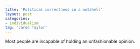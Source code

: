 ```yaml
---
title: 'Political correctness in a nutshell'
layout: post
categories:
- individualism
tag: 'Jared Taylor'
---
```


Most people are incapable of holding an unfashionable opinion.